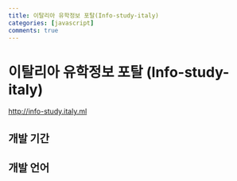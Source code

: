 ```yaml
---
title: 이탈리아 유학정보 포탈(Info-study-italy)
categories: [javascript]
comments: true
---
```


# 이탈리아 유학정보 포탈 (Info-study-italy)

http://info-study.italy.ml

## 개발 기간

## 개발 언어

